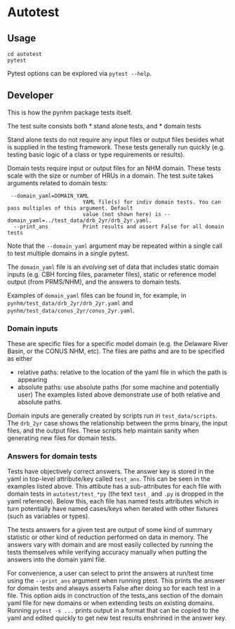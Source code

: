 # Autotest

## Usage

```
cd autotest
pytest
```
Pytest options can be explored via `pytest --help`.


## Developer

This is how the pynhm package tests itself.

The test suite consists both
	* stand alone tests, and
	* domain tests

Stand alone tests do not require any input files or output files besides what
is supplied in the testing framework. These tests generally run quickly
(e.g. testing basic logic of a class or type requirements or results).

Domain tests require input or output files for an NHM domain. These tests
scale with the size or number of HRUs in a domain. The test suite takes
arguments related to domain tests:

```
 --domain_yaml=DOMAIN_YAML
                        YAML file(s) for indiv domain tests. You can pass multiples of this argument. Default
                        value (not shown here) is --domain_yaml=../test_data/drb_2yr/drb_2yr.yaml.
  --print_ans           Print results and assert False for all domain tests
```

Note that the `--domain_yaml` argument may be repeated within a single call to test multiple
domains in a single pytest.

The `domain_yaml` file is an *evolving* set of data that includes static domain
inputs (e.g. CBH forcing files, parameter files), static or reference model
output (from PRMS/NHM), and the answers to domain tests.

Examples of `domain_yaml` files can be found in, for example, in
`pynhm/test_data/drb_2yr/drb_2yr.yaml`
and
`pynhm/test_data/conus_2yr/conus_2yr.yaml`.


### Domain inputs
These are specific files for a specific model domain (e.g. the Delaware River Basin,
or the CONUS NHM, etc). The files are paths and are to be specified as either
  * relative paths: relative to the location of the yaml file
    in which the path is appearing
  * absolute paths: use absolute paths (for some machine and potentially user)
The examples listed above demonstrate use of both relative and absolute paths.

Domain inputs are generally created by scripts run in `test_data/scripts`. The
`drb_2yr` case shows the relationship between the prms binary, the input files,
and the output files. These scripts help maintain sanity when generating new
files for domain tests.


### Answers for domain tests
Tests have objectively correct answers. The answer key is stored in the yaml in
top-level attribute/key called `test_ans`. This can be seen in the examples
listed above. This attibute has a sub-attributes for each file with domain
tests in `autotest/test_*py` (the text `test_` and `.py` is dropped in the
yaml reference). Below this, each file has named tests attributes which in turn
potentially have named cases/keys when iterated with other fixtures (such as
variables or types).

The tests answers for a given test are output of some kind of summary statistic
or other kind of reduction performed on data in memory. The answers vary with
domain and are most easily collected by running the tests themselves while
verifying accuracy manually when putting the answers into the domain yaml file.

For convenience, a user can select to print the answers at run/test time using
the `--print_ans` argument when running ptest. This prints the answer for
domain tests and always asserts False after doing so for each test in a file.
This option aids in conctruction of the tests_ans section of the domain
yaml file for new domains or when extending tests on existing domains. Running
`pytest -s ...` prints output in a format that can be copied to the yaml and
edited quickly to get new test results enshrined in the answer key.
